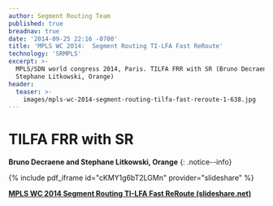 ```yaml
---
author: Segment Routing Team
published: true
breadnav: true
date: '2014-09-25 22:16 -0700'
title: 'MPLS WC 2014:  Segment Routing TI-LFA Fast ReRoute'
technology: 'SRMPLS'
excerpt: >-
  MPLS/SDN world congress 2014, Paris. TILFA FRR with SR (Bruno Decraene and
  Stephane Litkowski, Orange)
header:
  teaser: >-
    images/mpls-wc-2014-segment-routing-tilfa-fast-reroute-1-638.jpg
---
```


# TILFA FRR with SR 

**Bruno Decraene and Stephane Litkowski, Orange**
{: .notice--info}

{% include pdf_iframe id="cKMY1g6bT2LGMn" provider="slideshare" %}
<div style="margin-bottom:5px"> <strong> <a href="//www.slideshare.net/BrunoDecraene/mpls-wcc-2014-segment-routing-tilfa-fast-reroute" title="MPLS WC 2014 Segment Routing TI-LFA Fast ReRoute">MPLS WC 2014 Segment Routing TI-LFA Fast ReRoute (slideshare.net)</a> </strong></div>
